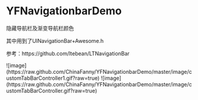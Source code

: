 # YFNavigationbarDemo
<P>
隐藏导航栏及渐变导航栏颜色
</P>
<P>
其中用到了UINavigationBar+Awesome.h
</P>
<P>
参考：https://github.com/ltebean/LTNavigationBar
</P>
![image](https://raw.github.com/ChinaFanny/YFNavigationbarDemo/master/image/customTabBarController1.gif?raw=true)
![image](https://raw.github.com/ChinaFanny/YFNavigationbarDemo/master/image/customTabBarController.gif?raw=true)
